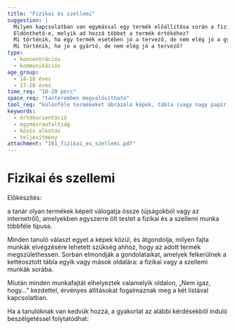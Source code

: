 ```yaml
---
title: "Fizikai és szellemi"
suggestion: | 
  Milyen kapcsolatban van egymással egy termék előállítása során a fizikai és a szellemi munka?  
  Eldönthető-e, melyik ad hozzá többet a termék értékéhez? 
  Mi történik, ha egy termék esetében jó a tervező, de nem elég jó a gyártó?
  Mi történik, ha jó a gyártó, de nem elég jó a tervező?
type:
  - koncentrációs
  - kommunikációs
age_group:
  - 14-16 éves
  - 17-20 éves
time_req: "10-20 perc"
space_req: "tanteremben megvalósítható"
tool_req: "különféle termékeket ábrázoló képek, tábla (vagy nagy papír), megfelelő írószerek"
keywords: 
  - értékorientáció
  - egymásrautaltság
  - közös alkotás
  - teljesítmény
attachment: "161_fizikai_es_szellemi.pdf"
---
```


# Fizikai és szellemi

Előkészítés:

a tanár olyan termékek képeit válogatja össze (újságokból vagy az internetről), amelyekben egyszerre ölt testet a fizikai és a szellemi munka többféle típusa.

Minden tanuló választ egyet a képek közül, és átgondolja, milyen fajta munkák elvégzésére lehetett szükség ahhoz, hogy az adott termék megszülethessen. Sorban elmondják a gondolataikat, amelyek felkerülnek a kettéosztott tábla egyik vagy mások oldalára: a fizikai vagy a szellemi munkák sorába.

Miután minden munkafajtát elhelyeztek valamelyik oldalon, „Nem igaz, hogy…” kezdettel, érvényes állításokat fogalmaznak meg a két listával kapcsolatban.

Ha a tanulóknak van kedvük hozzá, a gyakorlat az alábbi kérdésekből induló beszélgetéssel folytatódhat:
  
  
